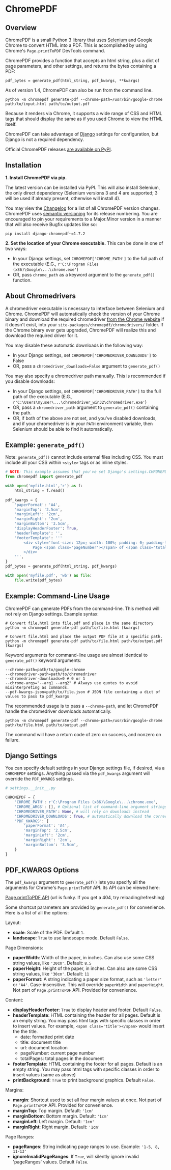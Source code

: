 # ChromePDF

## Overview

ChromePDF is a small Python 3 library that uses [Selenium](https://pypi.org/project/selenium/) and Google Chrome to convert HTML into a PDF. This is accomplished by using Chrome's `Page.printToPDF` DevTools command.

ChromePDF provides a function that accepts an html string, plus a dict of page parameters, and other settings, and returns the bytes containing a PDF:

```
pdf_bytes = generate_pdf(html_string, pdf_kwargs, **kwargs)
```

As of version 1.4, ChromePDF can also be run from the command line.

```
python -m chromepdf generate-pdf --chrome-path=/usr/bin/google-chrome path/to/input.html path/to/output.pdf
```

Because it renders via Chrome, it supports a wide range of CSS and HTML tags that should display the same as if you used Chrome to view the HTML itself.

ChromePDF can take advantage of [Django](https://pypi.org/project/Django/) settings for configuration, but Django is not a required dependency.

Official ChromePDF releases [are available on PyPI](https://pypi.org/project/django-chromepdf/).

## Installation

**1. Install ChromePDF via pip.**

The latest version can be installed via PyPI. This will also install Selenium, the only direct dependency (Selenium versions 3 and 4 are supported; 3 will be used if already present, otherwise will install 4). 

You may view the [Changelog](CHANGELOG.md) for a list of all ChromePDF version changes. ChromePDF uses [semantic versioning](https://semver.org/) for its release numbering. You are encouraged to pin your requirements to a Major.Minor version in a manner that will also receive Bugfix updates like so:
```
pip install django-chromepdf~=1.7.2
```

**2. Set the location of your Chrome executable.** This can be done in one of two ways:

* In your Django settings, set `CHROMEPDF['CHROME_PATH']` to the full path of the executable (E.G., `r'C:\Program Files (x86)\Google\...\chrome.exe'`)
* OR, pass `chrome_path` as a keyword argument to the `generate_pdf()` function.

## About Chromedrivers

A chromedriver executable is necessary to interface between Selenium and Chrome. ChromePDF will automatically check the version of your Chrome binary and download the required chromedriver [from the Chrome website](https://chromedriver.chromium.org/downloads) if it doesn't exist, into your `site-packages/chromepdf/chromedrivers/` folder. If the Chrome binary ever gets upgraded, ChromePDF will realize this and download the required driver for it.

You may disable these automatic downloads in the following way:
* In your Django settings, set `CHROMEPDF['CHROMEDRIVER_DOWNLOADS']` to False
* OR, pass a `chromedriver_downloads=False` argument to `generate_pdf()`

You may also specify a chromedriver path manually. This is recommended if you disable downloads:
* In your Django settings, set `CHROMEPDF['CHROMEDRIVER_PATH']` to the full path of the executable (E.G., `r'C:\Users\myuser\...\chromedriver_win32\chromedriver.exe'`)
* OR, pass a `chromedriver_path` argument to `generate_pdf()` containing the path.
* OR, if both of the above are not set, and you've disabled downloads, and if your chromedriver is in your `PATH` environment variable, then Selenium should be able to find it automatically.

## Example: `generate_pdf()`
Note: `generate_pdf()` cannot include external files including CSS. You must include all your CSS within `<style>` tags or as inline styles.

```python
# NOTE: This example assumes that you've set Django's settings.CHROMEPDF['CHROME_PATH'] = '(path to your Chrome instance)'
from chromepdf import generate_pdf 

with open('myfile.html','r') as f:
    html_string = f.read()
             
pdf_kwargs = {
    'paperFormat': 'A4',
    'marginTop': '2.5cm',
    'marginLeft': '2cm',
    'marginRight': '2cm',
    'marginBottom': '3.5cm',
    'displayHeaderFooter': True,
    'headerTemplate': '',
    'footerTemplate': '''
        <div style='font-size: 12px; width: 100%; padding: 0; padding-left: 2cm; padding-bottom: 1cm; margin: 0; '>
            Page <span class='pageNumber'></span> of <span class='totalPages'></span>
        </div>
    ''',
}
pdf_bytes = generate_pdf(html_string, pdf_kwargs)

with open('myfile.pdf', 'wb') as file:
    file.write(pdf_bytes)
```

## Example: Command-Line Usage
ChromePDF can generate PDFs from the command-line. This method will not rely on Django settings. Example syntax:
```
# Convert file.html into file.pdf and place in the same directory
python -m chromepdf generate-pdf path/to/file.html [kwargs]

# Convert file.html and place the output PDF file at a specific path.
python -m chromepdf generate-pdf path/to/file.html path/to/output.pdf [kwargs]
```
Keyword arguments for command-line usage are almost identical to `generate_pdf()` keyword arguments:
```
--chrome-path=path/to/google-chrome
--chromedriver-path=path/to/chromedriver
--chromedriver-downloads=0 # 0 or 1
--chrome-args="--arg1 --arg2" # Always use quotes to avoid misinterpreting as commands. 
--pdf-kwargs-json=path/to/file.json # JSON file containing a dict of values to pass to pdf_kwargs
```
The recommended usage is to pass a `--chrome-path`, and let ChromePDF handle the chromedriver downloads automatically.
```
python -m chromepdf generate-pdf --chrome-path=/usr/bin/google-chrome path/to/file.html path/to/output.pdf
```
The command will have a return code of zero on success, and nonzero on failure.

## Django Settings

You can specify default settings in your Django settings file, if desired, via a `CHROMEPDF` settings. Anything passed via the `pdf_kwargs` argument will override the `PDF_KWARGS` settings.
```python
# settings.__init__.py

CHROMEPDF = {
    'CHROME_PATH': r'C:\Program Files (x86)\Google\...\chrome.exe',
    'CHROME_ARGS': [], # Optional list of command-line argument strings to pass to Chrome when rendering a PDF.
    'CHROMEDRIVER_PATH': None, # will rely on downloads instead
    'CHROMEDRIVER_DOWNLOADS': True, # automatically download the correct chromedriver for the chrome path
    'PDF_KWARGS': {
        'paperFormat': 'A4',
        'marginTop': '2.5cm',
        'marginLeft': '2cm',
        'marginRight': '2cm',
        'marginBottom': '3.5cm',
    }
}
```


## PDF_KWARGS Options

The `pdf_kwargs` argument to `generate_pdf()` lets you specify all the arguments for Chrome's `Page.printToPDF` API. Its API can be viewed here:

[Page.printToPDF API](https://chromedevtools.github.io/devtools-protocol/1-3/Page/#method-printToPDF) (url is funky. If you get a 404, try reloading/refreshing)

Some shortcut parameters are provided by `generate_pdf()` for convenience. Here is a list of all the options:

Layout:
*  **scale**: Scale of the PDF. Default `1`.
*  **landscape**: `True` to use landscape mode. Default `False`.

Page Dimensions:
*  **paperWidth**: Width of the paper, in inches. Can also use some CSS string values, like `'30cm'`. Default: `8.5`
*  **paperHeight**: Height of the paper, in inches. Can also use some CSS string values, like `'30cm'`. Default: `11`
*  **paperFormat**: A string indicating a paper size format, such as `'letter'` or `'A4'`. Case-insensitive. This will override `paperWidth` and `paperHeight`. Not part of `Page.printToPDF` API.  Provided for convenience.

Content:
*  **displayHeaderFooter**: `True` to display header and footer. Default `False`.
*  **headerTemplate**: HTML containing the header for all pages. Default is an empty string. You may pass html tags with specific classes in order to insert values. For example, `<span class='title'></span>` would insert the the title.
   * date: formatted print date 
   * title: document title 
   * url: document location 
   * pageNumber: current page number 
   * totalPages: total pages in the document 
* **footerTemplate**: HTML containing the footer for all pages. Default is an empty string. You may pass html tags with specific classes in order to insert values (same as above)
* **printBackground**: `True` to print background graphics. Default `False`.

Margins:
*  **margin**: Shortcut used to set all four margin values at once. Not part of `Page.printToPDF` API.  Provided for convenience.
*  **marginTop**: Top margin. Default: `'1cm'`
*  **marginBottom**: Bottom margin. Default: `'1cm'`
*  **marginLeft**: Left margin. Default: `'1cm'`
*  **marginRight**: Right margin. Default: `'1cm'`

Page Ranges:
*  **pageRanges**: String indicating page ranges to use. Example: `'1-5, 8, 11-13'`
*  **ignoreInvalidPageRanges**: If `True`, will silently ignore invalid 'pageRanges' values. Default `False`.

